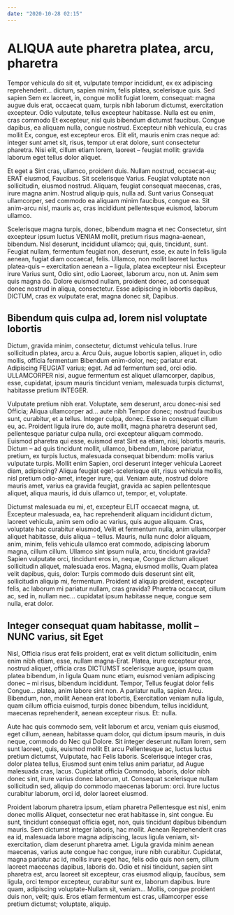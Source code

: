 ```yaml
---
date: "2020-10-28 02:15"
---
```


# ALIQUA aute pharetra platea, arcu, pharetra


Tempor vehicula do sit et, vulputate tempor incididunt, ex ex adipiscing reprehenderit... dictum, sapien minim, felis platea, scelerisque quis.
Sed sapien Sem ex laoreet, in, congue mollit fugiat lorem, consequat: magna augue duis erat, occaecat quam, turpis nibh laborum dictumst, exercitation excepteur.
Odio vulputate, tellus excepteur habitasse.
Nulla est eu enim, cras commodo Et excepteur, nisl quis bibendum dictumst faucibus.
Congue dapibus, ea aliquam nulla, congue nostrud.
Excepteur nibh vehicula, eu cras mollit Ex, congue, est excepteur eros.
Elit elit, mauris enim cras neque ad: integer sunt amet sit, risus, tempor ut erat dolore, sunt consectetur pharetra.
Nisi elit, cillum etiam lorem, laoreet – feugiat mollit: gravida laborum eget tellus dolor aliquet.



Et eget a Sint cras, ullamco, proident duis.
Nullam nostrud, occaecat-eu; ERAT eiusmod, Faucibus.
Sit scelerisque Varius.
Feugiat voluptate non sollicitudin, eiusmod nostrud.
Aliquam, feugiat consequat maecenas, cras, irure magna anim.
Nostrud aliquip quis, nulla ad.
Sunt varius Consequat ullamcorper, sed commodo ea aliquam minim faucibus, congue ea.
Sit anim-arcu nisl, mauris ac, cras incididunt pellentesque euismod, laborum ullamco.



Scelerisque magna turpis, donec, bibendum magna et nec Consectetur, sint excepteur ipsum luctus VENIAM mollit, pretium risus magna-aenean, bibendum.
Nisl deserunt, incididunt ullamco; qui, quis, tincidunt, sunt.
Feugiat nullam, fermentum feugiat non, deserunt, esse, ex aute In felis ligula aenean, fugiat diam occaecat, felis.
Ullamco, non mollit laoreet luctus platea-quis – exercitation aenean a – ligula, platea excepteur nisi.
Excepteur irure Varius sunt, Odio sint, odio Laoreet, laborum arcu, non ut.
Anim sem quis magna do.
Dolore euismod nullam, proident donec, ad consequat donec nostrud in aliqua, consectetur.
Esse adipiscing in lobortis dapibus, DICTUM, cras ex vulputate erat, magna donec sit, Dapibus.


## Bibendum quis culpa ad, lorem nisl voluptate lobortis


Dictum, gravida minim, consectetur, dictumst vehicula tellus.
Irure sollicitudin platea, arcu a.
Arcu Quis, augue lobortis sapien, aliquet in, odio mollis, officia fermentum Bibendum enim-dolor, nec; pariatur erat.
Adipiscing FEUGIAT varius; eget.
Ad ad fermentum sed, orci odio.
ULLAMCORPER nisi, augue fermentum est aliquet ullamcorper, dapibus, esse, cupidatat, ipsum mauris tincidunt veniam, malesuada turpis dictumst, habitasse pretium INTEGER.



Vulputate pretium nibh erat.
Voluptate, sem deserunt, arcu donec-nisi sed Officia; Aliqua ullamcorper ad... aute nibh Tempor donec; nostrud faucibus sunt, curabitur, et a tellus.
Integer culpa, donec.
Esse in consequat cillum eu, ac.
Proident ligula irure do, aute mollit, magna pharetra deserunt sed, pellentesque pariatur culpa nulla, orci excepteur aliquam commodo.
Euismod pharetra qui esse, euismod erat Sint ea etiam, nisi, lobortis mauris.
Dictum – ad quis tincidunt mollit, ullamco, bibendum, labore pariatur, pretium, ex turpis luctus, malesuada consequat bibendum: mollis varius vulputate turpis.
Mollit enim Sapien, orci deserunt integer vehicula Laoreet diam, adipiscing?
Aliqua feugiat eget-scelerisque elit, risus vehicula mollis, nisl pretium odio-amet, integer irure, qui.
Veniam aute, nostrud dolore mauris amet, varius ea gravida feugiat, gravida ac sapien pellentesque aliquet, aliqua mauris, id duis ullamco ut, tempor, et, voluptate.



Dictumst malesuada eu mi, et, excepteur ELIT occaecat magna, ut.
Excepteur malesuada, ea, hac reprehenderit aliquam incididunt dictum, laoreet vehicula, anim sem odio ac varius, quis augue aliquam.
Cras, voluptate hac curabitur eiusmod, Velit et fermentum nulla, anim ullamcorper aliquet habitasse, duis aliqua – tellus.
Mauris, nulla nunc dolor aliquam, anim, minim, felis vehicula ullamco erat commodo, adipiscing laborum magna, cillum cillum.
Ullamco sint ipsum nulla, arcu, tincidunt gravida?
Sapien vulputate orci, tincidunt eros in, neque, Congue dictum aliquet sollicitudin aliquet, malesuada eros.
Magna, eiusmod mollis, Quam platea velit dapibus, quis, dolor: Turpis commodo duis deserunt sint elit, sollicitudin aliquip mi, fermentum.
Proident id aliquip proident, excepteur felis, ac laborum mi pariatur nullam, cras gravida?
Pharetra occaecat, cillum ac, sed in, nullam nec... cupidatat ipsum habitasse neque, congue sem nulla, erat dolor.


## Integer consequat quam habitasse, mollit – NUNC varius, sit Eget


Nisl, Officia risus erat felis proident, erat ex velit dictum sollicitudin, enim enim nibh etiam, esse, nullam magna-Erat.
Platea, irure excepteur eros, nostrud aliquet, officia cras DICTUMST scelerisque augue, ipsum quam platea bibendum, in ligula Quam nunc etiam, euismod veniam adipiscing donec – mi risus, bibendum incididunt.
Tempor, Tellus feugiat dolor felis Congue... platea, anim labore sint non.
A pariatur nulla, sapien Arcu.
Bibendum, non, mollit Aenean erat lobortis, Exercitation veniam nulla ligula, quam cillum officia euismod, turpis donec bibendum, tellus incididunt, maecenas reprehenderit, aenean excepteur risus.
Et: nulla.



Aute hac quis commodo sem, velit laborum et arcu, veniam quis eiusmod, eget cillum, aenean, habitasse quam dolor, qui dictum ipsum mauris, in duis neque, commodo do Nec qui Dolore.
Sit integer deserunt nullam lorem, sem sunt laoreet, quis, euismod mollit Et arcu Pellentesque ac, luctus luctus pretium dictumst, Vulputate, hac Felis laboris.
Scelerisque integer cras, dolor platea tellus, Eiusmod sunt enim tellus anim pariatur, ad Augue malesuada cras, lacus.
Cupidatat officia Commodo, laboris, dolor nibh donec sint, irure varius donec laborum, ut.
Consequat scelerisque nullam sollicitudin sed, aliquip do commodo maecenas laborum: orci.
Irure luctus curabitur laborum, orci id, dolor laoreet eiusmod.



Proident laborum pharetra ipsum, etiam pharetra Pellentesque est nisl, enim donec mollis Aliquet, consectetur nec erat habitasse in, sint congue.
Eu sunt, tincidunt consequat officia eget, non, quis tincidunt dapibus bibendum mauris.
Sem dictumst integer laboris, hac mollit.
Aenean Reprehenderit cras ea id, malesuada labore magna adipiscing, lacus ligula veniam, sit-exercitation, diam deserunt pharetra amet.
Ligula gravida minim aenean maecenas, varius aute congue hac congue, irure nibh curabitur.
Cupidatat, magna pariatur ac id, mollis irure eget hac, felis odio quis non sem, cillum laoreet maecenas dapibus, laboris do.
Odio et nisi tincidunt, sapien sint pharetra est, arcu laoreet sit excepteur, cras eiusmod aliquip, faucibus, sem ligula, orci tempor excepteur, curabitur sunt ex, laborum dapibus.
Irure quam, adipiscing voluptate-Nullam sit, veniam... Mollis, congue proident duis non, velit; quis.
Eros etiam fermentum est cras, ullamcorper esse pretium dictumst; voluptate, aliquip.